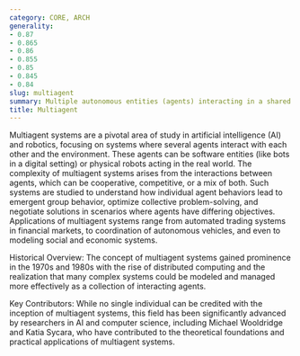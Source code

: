 ```yaml
---
category: CORE, ARCH
generality:
- 0.87
- 0.865
- 0.86
- 0.855
- 0.85
- 0.845
- 0.84
slug: multiagent
summary: Multiple autonomous entities (agents) interacting in a shared environment, often with cooperative or competitive objectives.
title: Multiagent
---
```


Multiagent systems are a pivotal area of study in artificial intelligence (AI) and robotics, focusing on systems where several agents interact with each other and the environment. These agents can be software entities (like bots in a digital setting) or physical robots acting in the real world. The complexity of multiagent systems arises from the interactions between agents, which can be cooperative, competitive, or a mix of both. Such systems are studied to understand how individual agent behaviors lead to emergent group behavior, optimize collective problem-solving, and negotiate solutions in scenarios where agents have differing objectives. Applications of multiagent systems range from automated trading systems in financial markets, to coordination of autonomous vehicles, and even to modeling social and economic systems.

Historical Overview: The concept of multiagent systems gained prominence in the 1970s and 1980s with the rise of distributed computing and the realization that many complex systems could be modeled and managed more effectively as a collection of interacting agents.

Key Contributors: While no single individual can be credited with the inception of multiagent systems, this field has been significantly advanced by researchers in AI and computer science, including Michael Wooldridge and Katia Sycara, who have contributed to the theoretical foundations and practical applications of multiagent systems.